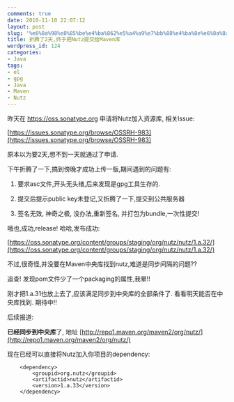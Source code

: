 ```yaml
---
comments: true
date: 2010-11-10 22:07:12
layout: post
slug: '%e6%8a%98%e8%85%be%e4%ba%862%e5%a4%a9%e7%bb%88%e4%ba%8e%e6%8a%8anutz%e6%8f%90%e4%ba%a4%e7%bb%99maven%e5%ba%93'
title: 折腾了2天,终于把Nutz提交给Maven库
wordpress_id: 124
categories:
- Java
tags:
- el
- gpg
- Java
- Maven
- Nutz
---
```


昨天在 https://oss.sonatype.org 申请将Nutz加入资源库, 相关Issue:

[https://issues.sonatype.org/browse/OSSRH-983](https://issues.sonatype.org/browse/OSSRH-983)

原本以为要2天,想不到一天就通过了申请.

下午折腾了一下,搞到傍晚才成功上传一版,期间遇到的问题有:

1. 要求asc文件,开头无头绪,后来发现是gpg工具生存的.

2. 提交后提示public key未登记,又折腾了一下,提交到公共服务器

3. 签名无效, 神奇之极, 没办法,重新签名, 并打包为bundle,一次性提交!

哦也,成功,release! 哈哈,发布成功:

[https://oss.sonatype.org/content/groups/staging/org/nutz/nutz/1.a.32/](https://oss.sonatype.org/content/groups/staging/org/nutz/nutz/1.a.32/)

不过,很奇怪,并没要在Maven中央库找到nutz,难道是同步间隔的问题??

追查! 发现pom文件少了一个packaging的属性,我晕!!

刚才把1.a.31也放上去了,应该满足同步到中央库的全部条件了. 看看明天能否在中央库找到. 期待中!!

后续报道:

**已经同步到中央库**了, 地址 [http://repo1.maven.org/maven2/org/nutz/](http://repo1.maven.org/maven2/org/nutz/)

现在已经可以直接将Nutz加入你项目的dependency:

    
    
    	<dependency>
    		<groupid>org.nutz</groupid>
    		<artifactid>nutz</artifactid>
    		<version>1.a.33</version>
    	</dependency>
    
